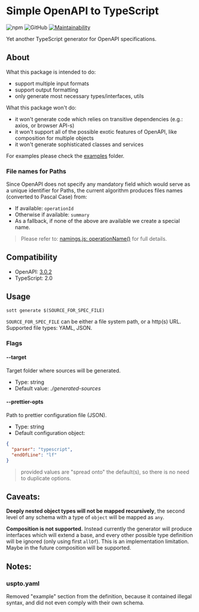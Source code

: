 # Simple OpenAPI to TypeScript
![npm](https://img.shields.io/npm/v/simple-openapi-to-typescript)
![GitHub](https://img.shields.io/github/license/noherczeg/simple-openapi-to-typescript)
[![Maintainability](https://api.codeclimate.com/v1/badges/cdf4cac5f5ef71c42de0/maintainability)](https://codeclimate.com/github/noherczeg/simple-openapi-to-typescript/maintainability)

Yet another TypeScript generator for OpenAPI specifications.

## About
What this package is intended to do:
- support multiple input formats
- support output formatting
- only generate most necessary types/interfaces, utils

What this package won't do:
- it won't generate code which relies on transitive dependencies (e.g.: axios, or browser API-s)
- it won't support all of the possible exotic features of OpenAPI, like composition for multiple
objects
- it won't generate sophisticated classes and services

For examples please check the [examples](./examples) folder.

### File names for Paths
Since OpenAPI does not specify any mandatory field which would serve as a unique identifier for
Paths, the current algorithm produces files names (converted to Pascal Case) from:
- If available: `operationId` 
- Otherwise if available: `summary`
- As a fallback, if none of the above are available we create a special name.

> Please refer to: [namings.js: operationName()](./src/utils/naming.js) for full details.

## Compatibility
- OpenAPI: [3.0.2](https://github.com/OAI/OpenAPI-Specification/blob/master/versions/3.0.2.md)
- TypeScript: 2.0

## Usage

```
sott generate $(SOURCE_FOR_SPEC_FILE)
```

`SOURCE_FOR_SPEC_FILE` can be either a file system path, or a http(s) URL. Supported file types:
YAML, JSON.

### Flags

#### --target
Target folder where sources will be generated.

- Type: string
- Default value: _./generated-sources_

#### --prettier-opts
Path to prettier configuration file (JSON).

- Type: string
- Default configuration object:
```json
{
  "parser": "typescript",
  "endOfLine": "lf"
}
```

> provided values are "spread onto" the default(s), so there is no need to duplicate options.

## Caveats:
__Deeply nested object types will not be mapped recursively__, the second level of any schema with a
type of `object` will be mapped as `any`.

__Composition is not supported.__ Instead currently the generator will produce interfaces which will
extend a base, and every other possible type definition will be ignored (only using first `allOf`).
This is an implementation limitation. Maybe in the future composition will be supported.

## Notes:

### uspto.yaml
Removed "example" section from the definition, because it contained illegal syntax, and did not even comply with their own schema.
